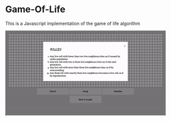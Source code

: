 # Game-Of-Life
This is a Javascript implementation of the game of life algorithm

<img src="gameoflife.gif"/>
